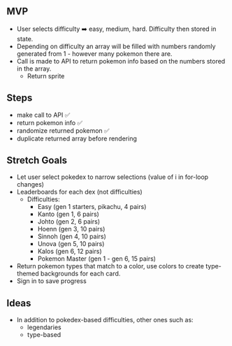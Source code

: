 ## MVP

- User selects difficulty ➡️ easy, medium, hard. Difficulty then stored in state.
- Depending on difficulty an array will be filled with numbers randomly generated from 1 - however many pokemon there are.
- Call is made to API to return pokemon info based on the numbers stored in the array.
  - Return sprite

## Steps

- make call to API ✅
- return pokemon info ✅
- randomize returned pokemon ✅
- duplicate returned array before rendering

## Stretch Goals
- Let user select pokedex to narrow selections (value of i in for-loop changes)
- Leaderboards for each dex (not difficulties)
  - Difficulties:
    - Easy (gen 1 starters, pikachu, 4 pairs)
    - Kanto (gen 1, 6 pairs)
    - Johto (gen 2, 6 pairs)
    - Hoenn (gen 3, 10 pairs)
    - Sinnoh (gen 4, 10 pairs)
    - Unova (gen 5, 10 pairs)
    - Kalos (gen 6, 12 pairs)
    - Pokemon Master (gen 1 - gen 6, 15 pairs)
- Return pokemon types that match to a color, use colors to create type-themed backgrounds for each card.
- Sign in to save progress

## Ideas

- In addition to pokedex-based difficulties, other ones such as:
  - legendaries
  - type-based